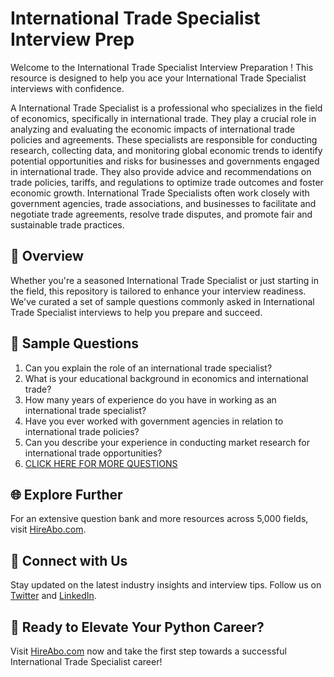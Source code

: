 # International Trade Specialist Interview Prep

Welcome to the International Trade Specialist Interview Preparation ! This resource is designed to help you ace your International Trade Specialist interviews with confidence.

A International Trade Specialist is a professional who specializes in the field of economics, specifically in international trade. They play a crucial role in analyzing and evaluating the economic impacts of international trade policies and agreements. These specialists are responsible for conducting research, collecting data, and monitoring global economic trends to identify potential opportunities and risks for businesses and governments engaged in international trade. They also provide advice and recommendations on trade policies, tariffs, and regulations to optimize trade outcomes and foster economic growth. International Trade Specialists often work closely with government agencies, trade associations, and businesses to facilitate and negotiate trade agreements, resolve trade disputes, and promote fair and sustainable trade practices.

## 🚀 Overview

Whether you're a seasoned International Trade Specialist or just starting in the field, this repository is tailored to enhance your interview readiness. We've curated a set of sample questions commonly asked in International Trade Specialist interviews to help you prepare and succeed.

## 📝 Sample Questions

1. Can you explain the role of an international trade specialist?
2. What is your educational background in economics and international trade?
3. How many years of experience do you have in working as an international trade specialist?
4. Have you ever worked with government agencies in relation to international trade policies?
5. Can you describe your experience in conducting market research for international trade opportunities?
6. [CLICK HERE FOR MORE QUESTIONS](https://hireabo.com/job/7_4_14/International%20Trade%20Specialist)

## 🌐 Explore Further

For an extensive question bank and more resources across 5,000 fields, visit [HireAbo.com](https://www.hireabo.com).

## 📱 Connect with Us

Stay updated on the latest industry insights and interview tips. Follow us on [Twitter](https://twitter.com/hireabo) and [LinkedIn](https://www.linkedin.com/in/hire-abo-3609972a8/).

## 🚀 Ready to Elevate Your Python Career?

Visit [HireAbo.com](https://www.hireabo.com) now and take the first step towards a successful International Trade Specialist career!